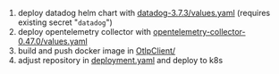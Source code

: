 1. deploy datadog helm chart with [datadog-3.7.3/values.yaml](datadog-3.7.3/values.yaml) (requires existing secret "``datadog``")
2. deploy opentelemetry collector with [opentelemetry-collector-0.47.0/values.yaml](opentelemetry-collector-0.47.0/values.yaml)
3. build and push docker image in [OtlpClient/](OtlpClient/)
4. adjust repository in [deployment.yaml](deployment.yaml) and deploy to k8s